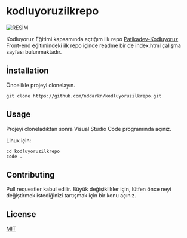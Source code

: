 # kodluyoruzilkrepo

![RESİM](C:\Users\ARIKAN\Desktop\bademagaci.jpg)

Kodluyoruz Eğitimi kapsamında açtığım ilk repo
[Patikadev-Kodluyoruz](https://github.com/Kodluyoruz) Front-end eğitimindeki ilk repo içinde readme bir de index.html çalışma sayfası bulunmaktadır.

## İnstallation

Öncelikle projeyi clonelayın.

```
git clone https://github.com/nddarkn/kodluyoruzilkrepo.git

```

## Usage

Projeyi cloneladıktan sonra Visual Studio Code programında açınız.

Linux için:

```
cd kodluyoruzilkrepo
code .
```

## Contributing

Pull requestler kabul edilir. Büyük değişiklikler için, lütfen önce neyi değiştirmek istediğinizi tartışmak için bir konu açınız.

## License

[MIT](https://choosealicense.com/licenses/mit/)
